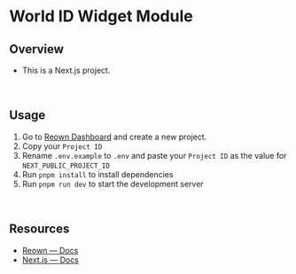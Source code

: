 # World ID Widget Module

## Overview

- This is a Next.js project.

<br>

## Usage

1. Go to [Reown Dashboard](https://dashboard.reown.com) and create a new project.
2. Copy your `Project ID`
3. Rename `.env.example` to `.env` and paste your `Project ID` as the value for `NEXT_PUBLIC_PROJECT_ID`
4. Run `pnpm install` to install dependencies
5. Run `pnpm run dev` to start the development server

<br>

## Resources

- [Reown — Docs](https://docs.reown.com)
- [Next.js — Docs](https://nextjs.org/docs)
